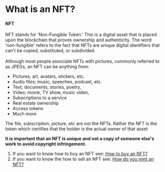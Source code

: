 # What is an NFT?

#### NFT

NFT stands for 'Non-Fungible Token.' This is a digital asset that is placed upon the blockchain that proves ownership and authenticity. The word 'non-fungible' refers to the fact that NFTs are unique digital identifiers that can't be copied, substituted, or subdivided.\
\
Although most people associate NFTs with pictures, commonly referred to as JPEGs, an NFT can be anything from:

* Pictures; art, avatars, stickers, etc.&#x20;
* Audio files; music, speeches, podcast, etc.&#x20;
* Text; documents, stories, poetry,
* Video; movie, TV show, music video, &#x20;
* Subscriptions to a service
* Real estate ownership&#x20;
* Access tokens
* Much more

The file, subscription, picture, etc are not the NFTs.  Rather the NFT is the token which certifies that the holder is the actual owner of that asset

**It is important that an NFT is unique and not a copy of someone else's work to avoid copyright infringement.**&#x20;

1. If you want to know how to buy an NFT see: [How to buy an NFT?](../../nft/buying-nft-intro/how-to-buy-an-nft.md)
2. If you want to know the how to sell an NFT see: [How do you mint an NFT?](../../nft/selling-nft-intro/how-do-you-mint-sell-an-nft.md)
